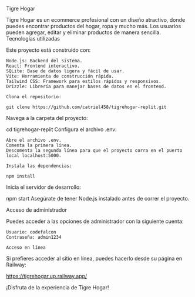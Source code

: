 Tigre Hogar

Tigre Hogar es un ecommerce profesional con un diseño atractivo, donde puedes encontrar productos del hogar, ropa y mucho más. Los usuarios pueden agregar, editar y eliminar productos de manera sencilla.
Tecnologías utilizadas

Este proyecto está construido con:

    Node.js: Backend del sistema.
    React: Frontend interactivo.
    SQLite: Base de datos ligera y fácil de usar.
    Vite: Herramienta de construcción rápida.
    Tailwind CSS: Framework para estilos rápidos y responsivos.
    Drizzle: Librería para manejar bases de datos en el frontend.

    Clona el repositorio:

    git clone https://github.com/catriel458/tigrehogar-replit.git

Navega a la carpeta del proyecto:

cd tigrehogar-replit
Configura el archivo .env:

    Abre el archivo .env.
    Comenta la primera línea.
    Descomenta la segunda línea para que el proyecto corra en el puerto local localhost:5000.

    Instala las dependencias:

    npm install
Inicia el servidor de desarrollo:

npm start
Asegúrate de tener Node.js instalado antes de correr el proyecto.

Acceso de administrador

Puedes acceder a las opciones de administrador con la siguiente cuenta:

    Usuario: codefalcon
    Contraseña: admin1234

    Acceso en línea

Si prefieres acceder al sitio en línea, puedes hacerlo desde su página en Railway:

https://tigrehogar.up.railway.app/

¡Disfruta de la experiencia de Tigre Hogar!

